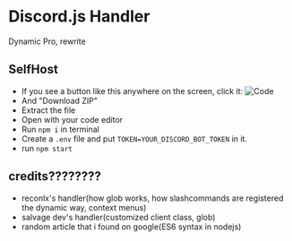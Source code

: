 # Discord.js Handler
Dynamic Pro, rewrite

## SelfHost
- If you see a button like this anywhere on the screen, click it:
![Code](https://i.imgur.com/x1dUOfK.png)
- And "Download ZIP"
- Extract the file
- Open with your code editor
- Run `npm i` in terminal
- Create a `.env` file and put `TOKEN=YOUR_DISCORD_BOT_TOKEN` in it.
- run `npm start`

## credits????????
- reconlx's handler(how glob works, how slashcommands are registered the dynamic way, context menus)
- salvage dev's handler(customized client class, glob)
- random article that i found on google(ES6 syntax in nodejs)
